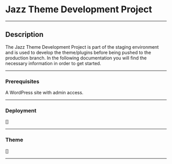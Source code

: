 # Jazz Theme Development Project

---

## Description

The Jazz Theme Development Project is part of the staging environment and is used to develop the theme/plugins before being pushed to the production branch. In the following documentation you will find the necessary information in order to get started.

---

### Prerequisites

A WordPress site with admin access.

---

### Deployment

[]

---

### Theme

[]

---
